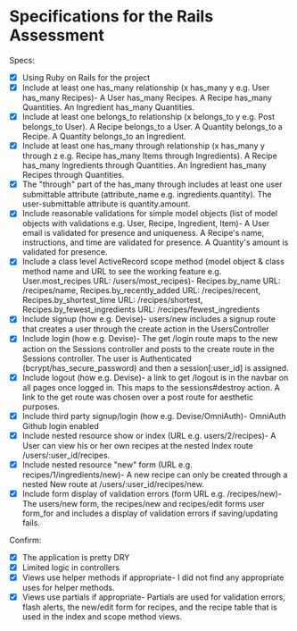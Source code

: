 # Specifications for the Rails Assessment

Specs:
- [x] Using Ruby on Rails for the project
- [x] Include at least one has_many relationship (x has_many y e.g. User has_many Recipes)- A User has_many Recipes. A Recipe has_many Quantities. An Ingredient has_many Quantities.
- [x] Include at least one belongs_to relationship (x belongs_to y e.g. Post belongs_to User). A Recipe belongs_to a User. A Quantity belongs_to a Recipe. A Quantity belongs_to an Ingredient.
- [x] Include at least one has_many through relationship (x has_many y through z e.g. Recipe has_many Items through Ingredients). A Recipe has_many Ingredients through Quantities. An Ingredient has_many Recipes through Quantities.
- [x] The "through" part of the has_many through includes at least one user submittable attribute (attribute_name e.g. ingredients.quantity). The user-submittable attribute is quantity.amount.
- [x] Include reasonable validations for simple model objects (list of model objects with validations e.g. User, Recipe, Ingredient, Item)- A User email is validated for presence and uniqueness. A Recipe's name, instructions, and time are validated for presence. A Quantity's amount is validated for presence.
- [x] Include a class level ActiveRecord scope method (model object & class method name and URL to see the working feature e.g. User.most_recipes URL: /users/most_recipes)- Recipes.by_name URL: /recipes/name, Recipes.by_recently_added URL: /recipes/recent, Recipes.by_shortest_time URL: /recipes/shortest, Recipes.by_fewest_ingredients URL: /recipes/fewest_ingredients 
- [x] Include signup (how e.g. Devise)- users/new includes a signup route that creates a user through the create action in the UsersController
- [x] Include login (how e.g. Devise)- The get /login route maps to the new action on the Sessions controller and posts to the create route in the Sessions controller. The user is Authenticated (bcrypt/has_secure_password) and then a session[:user_id] is assigned.
- [x] Include logout (how e.g. Devise)- a link to get /logout is in the navbar on all pages once logged in. This maps to the sessions#destroy action. A link to the get route was chosen over a post route for aesthetic purposes.
- [x] Include third party signup/login (how e.g. Devise/OmniAuth)- OmniAuth Github login enabled
- [x] Include nested resource show or index (URL e.g. users/2/recipes)- A User can view his or her own recipes at the nested Index route /users/:user_id/recipes.
- [x] Include nested resource "new" form (URL e.g. recipes/1/ingredients/new)- A new recipe can only be created through a nested New route at /users/:user_id/recipes/new.
- [x] Include form display of validation errors (form URL e.g. /recipes/new)- The users/new form, the recipes/new and recipes/edit forms user form_for and includes a display of validation errors if saving/updating fails.

Confirm:
- [x] The application is pretty DRY
- [x] Limited logic in controllers
- [x] Views use helper methods if appropriate- I did not find any appropriate uses for helper methods.
- [x] Views use partials if appropriate- Partials are used for validation errors, flash alerts, the new/edit form for recipes, and the recipe table that is used in the index and scope method views.

